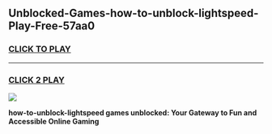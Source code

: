 
## Unblocked-Games-how-to-unblock-lightspeed-Play-Free-57aa0
<h3>
<a href="https://premium76.site?title=how-to-unblock-lightspeed&ref=18A1">CLICK TO PLAY</a></h3>
<hr>

<h3>
<a href="https://premium76.site?title=how-to-unblock-lightspeed&ref=18A1">CLICK 2 PLAY</a>
  
</h3>

<a href="https://premium76.site?title=how-to-unblock-lightspeed&ref=18A1"><img src="https://clearcache.store/games.png"></a>


**how-to-unblock-lightspeed games unblocked: Your Gateway to Fun and Accessible Online Gaming**
